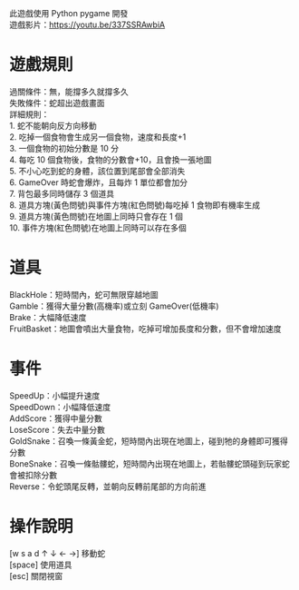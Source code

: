 此遊戲使用 Python pygame 開發\
遊戲影片：https://youtu.be/337SSRAwbiA

# 遊戲規則
過關條件：無，能撐多久就撐多久\
失敗條件：蛇超出遊戲畫面\
詳細規則：\
    1. 蛇不能朝向反方向移動\
    2. 吃掉一個食物會生成另一個食物，速度和長度+1\
    3. 一個食物的初始分數是 10 分\
    4. 每吃 10 個食物後，食物的分數會+10，且會換一張地圖\
    5. 不小心吃到蛇的身體，該位置到尾部會全部消失\
    6. GameOver 時蛇會爆炸，且每炸 1 單位都會加分\
    7. 背包最多同時儲存 3 個道具\
    8. 道具方塊(黃色問號)與事件方塊(紅色問號)每吃掉 1 食物即有機率生成\
    9. 道具方塊(黃色問號)在地圖上同時只會存在 1 個\
    10. 事件方塊(紅色問號)在地圖上同時可以存在多個
# 道具
BlackHole：短時間內，蛇可無限穿越地圖\
Gamble：獲得大量分數(高機率)或立刻 GameOver(低機率)\
Brake：大幅降低速度\
FruitBasket：地圖會噴出大量食物，吃掉可增加長度和分數，但不會增加速度
# 事件
SpeedUp：小幅提升速度\
SpeedDown：小幅降低速度\
AddScore：獲得中量分數\
LoseScore：失去中量分數\
GoldSnake：召喚一條黃金蛇，短時間內出現在地圖上，碰到牠的身體即可獲得分數\
BoneSnake：召喚一條骷髏蛇，短時間內出現在地圖上，若骷髏蛇頭碰到玩家蛇會被扣除分數\
Reverse：令蛇頭尾反轉，並朝向反轉前尾部的方向前進
# 操作說明
[w s a d ↑ ↓ ← →] 移動蛇\
[space] 使用道具\
[esc] 關閉視窗
